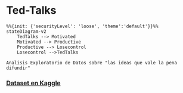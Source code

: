 # Ted-Talks

[//]: <> (Diagrama?)
```mermaid
%%{init: {'securityLevel': 'loose', 'theme':'default'}}%%
stateDiagram-v2
    TedTalks --> Motivated
    Motivated --> Productive
    Productive --> Losecontrol
    Losecontrol -->TedTalks 
```

    Analisis Exploratorio de Datos sobre "las ideas que vale la pena difundir"

### [Dataset en Kaggle](https://www.kaggle.com/ashishjangra27/ted-talks)

